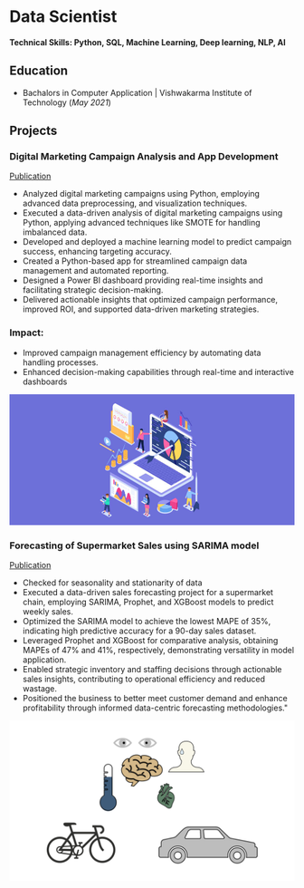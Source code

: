 # Data Scientist

#### Technical Skills: Python, SQL, Machine Learning, Deep learning, NLP, AI

## Education
- Bachalors in Computer Application | Vishwakarma Institute of Technology (_May 2021_)

## Projects
### Digital Marketing Campaign Analysis and App Development
[Publication]()

- Analyzed digital marketing campaigns using Python, employing advanced data preprocessing, and visualization techniques.
- Executed a data-driven analysis of digital marketing campaigns using Python, applying advanced techniques like SMOTE for handling imbalanced data.
- Developed and deployed a machine learning model to predict campaign success, enhancing targeting accuracy.
- Created a Python-based app for streamlined campaign data management and automated reporting.
- Designed a Power BI dashboard providing real-time insights and facilitating strategic decision-making.
- Delivered actionable insights that optimized campaign performance, improved ROI, and supported data-driven marketing strategies.
### Impact:
- Improved campaign management efficiency by automating data handling processes.
- Enhanced decision-making capabilities through real-time and interactive dashboards


![EEG Band Discovery](/assets/img/DM.jpg)

### Forecasting of Supermarket Sales using SARIMA model
[Publication]()

- Checked for seasonality and stationarity of data
- Executed a data-driven sales forecasting project for a supermarket chain, employing SARIMA, Prophet, and XGBoost models to predict weekly sales.
- Optimized the SARIMA model to achieve the lowest MAPE of 35%, indicating high predictive accuracy for a 90-day sales dataset.
- Leveraged Prophet and XGBoost for comparative analysis, obtaining MAPEs of 47% and 41%, respectively, demonstrating versatility in model application.
- Enabled strategic inventory and staffing decisions through actionable sales insights, contributing to operational efficiency and reduced wastage.
- Positioned the business to better meet customer demand and enhance profitability through informed data-centric forecasting methodologies."


![Bike Study](/assets/img/bike_study.jpeg)
